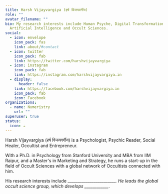 ```yaml
---
title: Harsh Vijayvargiya (हर्ष विजयवर्गीय)
role: ""
avatar_filename: ""
bio: My research interests include Human Psyche, Digital Transformation,
  Artificial Intelligence and Occult Sciences.
social:
  - icon: envelope
    icon_pack: fas
    link: about/#contact
  - icon: twitter
    icon_pack: fab
    link: https://twitter.com/harshvijayvargiya
  - icon: instagram
    icon_pack: fab
    link: https://instagram.com/harshvijayvargiya.in
  - display:
      header: false
    link: https://facebook.com/harshvijayvargiya.in
    icon_pack: fab
    icon: Facebook
organizations:
  - name: Numeristry
    url: ""
superuser: true
status:
  icon: ☕️
---
```

Harsh Vijayvargiya (हर्ष विजयवर्गीय) is a Psychologist, Psychic Reader, Social Healer, Occultist and Entrepreneur.

With a Ph.D. in Psychology from Stanford University and MBA from IIM Raipur, and a Master's in Marketing and Strategy, he runs a start-up in the field of Occult Sciences with a global network of Occultists connected with him. 

His research interests include \_\_\_\_\_\_\_\_\_\_\_\_\_\_\_\_\_\_\_\_\_\_\_\__. He leads the global occult science group, which develops \_\_\_\_\_\_\_\_\_\_\_\__.